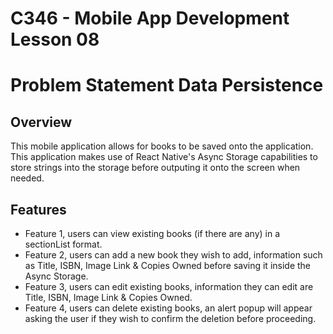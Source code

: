 # C346 - Mobile App Development Lesson 08
# Problem Statement Data Persistence

## Overview
This mobile application allows for books to be saved onto the application. This application makes use of React Native's Async Storage capabilities to store strings into the storage before outputing it onto the screen when needed.

## Features
- Feature 1, users can view existing books (if there are any) in a sectionList format.
- Feature 2, users can add a new book they wish to add, information such as Title, ISBN, Image Link & Copies Owned before saving it inside the Async Storage.
- Feature 3, users can edit existing books, information they can edit are Title, ISBN, Image Link & Copies Owned.
- Feature 4, users can delete existing books, an alert popup will appear asking the user if they wish to confirm the deletion before proceeding.